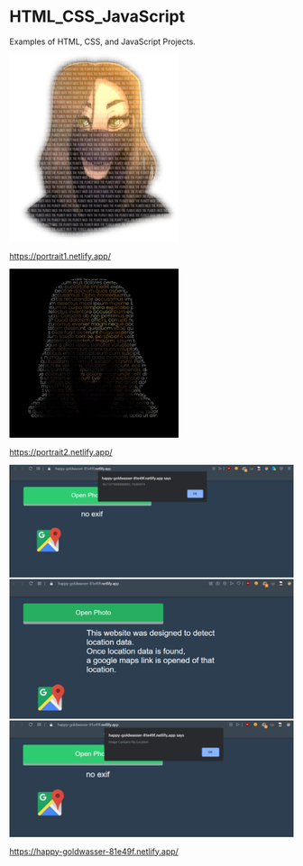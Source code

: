 # HTML_CSS_JavaScript
Examples of HTML, CSS, and JavaScript Projects.

<img src="https://github.com/ahanna334/HTML_CSS_JavaScript/blob/main/portrait/2.jpg" width="300" height="333">

https://portrait1.netlify.app/


<img src="https://github.com/ahanna334/HTML_CSS_JavaScript/blob/main/portrait/1.png" width="300" height="300">

https://portrait2.netlify.app/

<img src="https://github.com/ahanna334/HTML_CSS_JavaScript/blob/main/exif_data/1.png" width="800">

<img src="https://github.com/ahanna334/HTML_CSS_JavaScript/blob/main/exif_data/2.png" width="800">

<img src="https://github.com/ahanna334/HTML_CSS_JavaScript/blob/main/exif_data/3.png" width="800">


https://happy-goldwasser-81e49f.netlify.app/


